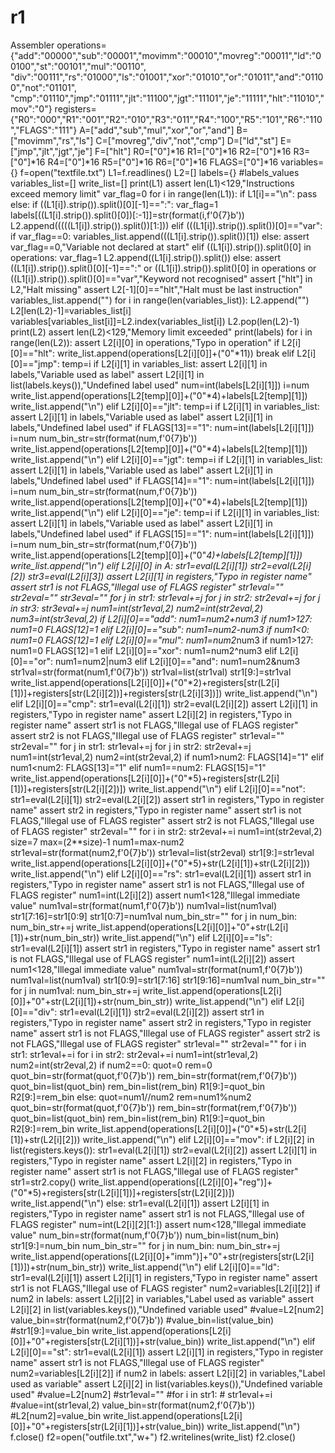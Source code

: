 # r1
Assembler
operations={"add":"00000","sub":"00001","movimm":"00010","movreg":"00011","ld":"00100","st":"00101","mul":"00110",
            "div":"00111","rs":"01000","ls":"01001","xor":"01010","or":"01011","and":"01100","not":"01101",
            "cmp":"01110","jmp":"01111","jlt":"11100","jgt":"11101","je":"11111","hlt":"11010","mov":"0"}
registers={"R0":"000","R1":"001","R2":"010","R3":"011","R4":"100","R5":"101","R6":"110","FLAGS":"111"}
A=["add","sub","mul","xor","or","and"]
B=["movimm","rs","ls"]
C=["movreg","div","not","cmp"]
D=["ld","st"]
E=["jmp","jlt","jgt","je"]
F=["hlt"]
R0=["0"]*16
R1=["0"]*16
R2=["0"]*16
R3=["0"]*16
R4=["0"]*16
R5=["0"]*16
R6=["0"]*16
FLAGS=["0"]*16
variables={}
f=open("textfile.txt")
L1=f.readlines()
L2=[]
labels={}
#labels_values
variables_list=[]
write_list=[]
print(L1)
assert len(L1)<129,"Instructions exceed memory limit"
var_flag=0
for i in range(len(L1)):
    if L1[i]=="\n":
       pass
    else:
        if ((L1[i]).strip()).split()[0][-1]==":":
            var_flag=1
            labels[((L1[i].strip()).split()[0])[:-1]]=str(format(i,f'0{7}b'))
            L2.append(((((L1[i]).strip()).split())[1:]))
        elif (((L1[i]).strip()).split())[0]=="var":
            if var_flag==0:
                variables_list.append(((L1[i].strip()).split())[1])
            else:
                assert var_flag==0,"Variable not declared at start"
        elif ((L1[i]).strip()).split()[0] in operations:
            var_flag=1
            L2.append((L1[i].strip()).split())
        else:
            assert ((L1[i]).strip()).split()[0][-1]==":" or ((L1[i]).strip()).split()[0] in operations or ((L1[i]).strip()).split()[0]=="var","Keyword not recognised"
assert ["hlt"] in L2,"Halt missing"
assert L2[-1][0]=="hlt","Halt must be last instruction" 
variables_list.append("")
for i in range(len(variables_list)):
    L2.append("")
    L2[len(L2)-1]=variables_list[i]
    variables[variables_list[i]]=L2.index(variables_list[i])
L2.pop(len(L2)-1)
print(L2)
assert len(L2)<129,"Memory limit exceeded"
print(labels)
for i in range(len(L2)):
    assert L2[i][0] in operations,"Typo in operation"
    if L2[i][0]=="hlt":
        write_list.append(operations[L2[i][0]]+("0"*11))
        break
    elif L2[i][0]=="jmp":
        temp=i
        if L2[i][1] in variables_list:
            assert L2[i][1] in labels,"Variable used as label"
        assert L2[i][1] in list(labels.keys()),"Undefined label used"
        num=int(labels[L2[i][1]])
        i=num
        write_list.append(operations[L2[temp][0]]+("0"*4)+labels[L2[temp][1]])
        write_list.append("\n")
    elif L2[i][0]=="jlt":
        temp=i
        if L2[i][1] in variables_list:
            assert L2[i][1] in labels,"Variable used as label"
        assert L2[i][1] in labels,"Undefined label used"
        if FLAGS[13]=="1":
            num=int(labels[L2[i][1]])
            i=num
        num_bin_str=str(format(num,f'0{7}b'))
        write_list.append(operations[L2[temp][0]]+("0"*4)+labels[L2[temp][1]])
        write_list.append("\n")
    elif L2[i][0]=="jgt":
        temp=i
        if L2[i][1] in variables_list:
            assert L2[i][1] in labels,"Variable used as label"
        assert L2[i][1] in labels,"Undefined label used"
        if FLAGS[14]=="1":
            num=int(labels[L2[i][1]])
            i=num
        num_bin_str=str(format(num,f'0{7}b'))
        write_list.append(operations[L2[temp][0]]+("0"*4)+labels[L2[temp][1]])
        write_list.append("\n")
    elif L2[i][0]=="je":
        temp=i
        if L2[i][1] in variables_list:
            assert L2[i][1] in labels,"Variable used as label"
        assert L2[i][1] in labels,"Undefined label used"
        if FLAGS[15]=="1":
            num=int(labels[L2[i][1]])
            i=num
        num_bin_str=str(format(num,f'0{7}b'))
        write_list.append(operations[L2[temp][0]]+("0"*4)+labels[L2[temp][1]])
        write_list.append("\n")
    elif L2[i][0] in A:
        str1=eval(L2[i][1])
        str2=eval(L2[i][2])
        str3=eval(L2[i][3])
        assert L2[i][1] in registers,"Typo in register name"
        assert str1 is not FLAGS,"Illegal use of FLAGS register"
        str1eval=""
        str2eval=""
        str3eval=""
        for j in str1:
            str1eval+=j
        for j in str2:
            str2eval+=j
        for j in str3:
            str3eval+=j
        num1=int(str1eval,2)
        num2=int(str2eval,2)
        num3=int(str3eval,2)
        if L2[i][0]=="add":
            num1=num2+num3
            if num1>127:
                num1=0
                FLAGS[12]=1
        elif L2[i][0]=="sub":
            num1=num2-num3
            if num1<0:
                num1=0
                FLAGS[12]=1
        elif L2[i][0]=="mul":
            num1=num2*num3
            if num1>127:
                num1=0
                FLAGS[12]=1
        elif L2[i][0]=="xor":
            num1=num2^num3
        elif L2[i][0]=="or":
            num1=num2|num3
        elif L2[i][0]=="and":
            num1=num2&num3
        str1val=str(format(num1,f'0{7}b'))
        str1val=list(str1val)
        str1[9:]=str1val
        write_list.append(operations[L2[i][0]]+("0"*2)+registers[str(L2[i][1])]+registers[str(L2[i][2])]+registers[str(L2[i][3])])
        write_list.append("\n")
    elif L2[i][0]=="cmp":
        str1=eval(L2[i][1])
        str2=eval(L2[i][2])
        assert L2[i][1] in registers,"Typo in register name"
        assert L2[i][2] in registers,"Typo in register name"
        assert str1 is not FLAGS,"Illegal use of FLAGS register"
        assert str2 is not FLAGS,"Illegal use of FLAGS register"
        str1eval=""
        str2eval=""
        for j in str1:
            str1eval+=j
        for j in str2:
            str2eval+=j
        num1=int(str1eval,2)
        num2=int(str2eval,2)
        if num1>num2:
            FLAGS[14]="1"
        elif num1<num2:
            FLAGS[13]="1"
        elif num1==num2:
            FLAGS[15]="1"
        write_list.append(operations[L2[i][0]]+("0"*5)+registers[str(L2[i][1])]+registers[str(L2[i][2])])
        write_list.append("\n")
    elif L2[i][0]=="not":
        str1=eval(L2[i][1])
        str2=eval(L2[i][2])
        assert str1 in registers,"Typo in register name"
        assert str2 in registers,"Typo in register name"
        assert str1 is not FLAGS,"Illegal use of FLAGS register"
        assert str2 is not FLAGS,"Illegal use of FLAGS register"
        str2eval=""
        for i in str2:
            str2eval+=i
        num1=int(str2eval,2)
        size=7
        max=(2**size)-1
        num1=max-num2
        str1eval=str(format(num2,f'0{7}b'))
        str1eval=list(str2eval)
        str1[9:]=str1eval
        write_list.append(operations[L2[i][0]]+("0"*5)+str(L2[i][1])+str(L2[i][2]))
        write_list.append("\n")
    elif L2[i][0]=="rs":
        str1=eval(L2[i][1])
        assert str1 in registers,"Typo in register name"
        assert str1 is not FLAGS,"Illegal use of FLAGS register"
        num1=int(L2[i][2])
        assert num1<128,"Illegal immediate value"
        num1val=str(format(num1,f'0{7}b'))
        num1val=list(num1val)
        str1[7:16]=str1[0:9]
        str1[0:7]=num1val
        num_bin_str=""
        for j in num_bin:
            num_bin_str+=j
        write_list.append(operations[L2[i][0]]+"0"+str(L2[i][1])+str(num_bin_str))
        write_list.append("\n")
    elif L2[i][0]=="ls":
        str1=eval(L2[i][1])
        assert str1 in registers,"Typo in register name"
        assert str1 is not FLAGS,"Illegal use of FLAGS register"
        num1=int(L2[i][2])
        assert num1<128,"Illegal immediate value"
        num1val=str(format(num1,f'0{7}b'))
        num1val=list(num1val)
        str1[0:9]=str1[7:16]
        str1[9:16]=num1val
        num_bin_str=""
        for j in num1val:
            num_bin_str+=j
        write_list.append(operations[L2[i][0]]+"0"+str(L2[i][1])+str(num_bin_str))
        write_list.append("\n")
    elif L2[i][0]=="div":
        str1=eval(L2[i][1])
        str2=eval(L2[i][2])
        assert str1 in registers,"Typo in register name"
        assert str2 in registers,"Typo in register name"
        assert str1 is not FLAGS,"Illegal use of FLAGS register"
        assert str2 is not FLAGS,"Illegal use of FLAGS register"
        str1eval=""
        str2eval=""
        for i in str1:
            str1eval+=i
        for i in str2:
            str2eval+=i
        num1=int(str1eval,2)
        num2=int(str2eval,2)
        if num2==0:
            quot=0
            rem=0
            quot_bin=str(format(quot,f'0{7}b'))
            rem_bin=str(format(rem,f'0{7}b'))
            quot_bin=list(quot_bin)
            rem_bin=list(rem_bin)
            R1[9:]=quot_bin
            R2[9:]=rem_bin
        else:
            quot=num1//num2
            rem=num1%num2
            quot_bin=str(format(quot,f'0{7}b'))
            rem_bin=str(format(rem,f'0{7}b'))
            quot_bin=list(quot_bin)
            rem_bin=list(rem_bin)
            R1[9:]=quot_bin
            R2[9:]=rem_bin
        write_list.append(operations[L2[i][0]]+("0"*5)+str(L2[i][1])+str(L2[i][2]))
        write_list.append("\n")
    elif L2[i][0]=="mov":
        if L2[i][2] in list(registers.keys()):
            str1=eval(L2[i][1])
            str2=eval(L2[i][2])
            assert L2[i][1] in registers,"Typo in register name"
            assert L2[i][2] in registers,"Typo in register name"
            assert str1 is not FLAGS,"Illegal use of FLAGS register"
            str1=str2.copy()
            write_list.append(operations[(L2[i][0]+"reg")]+("0"*5)+registers[str(L2[i][1])]+registers[str(L2[i][2])])
            write_list.append("\n")
        else:
            str1=eval(L2[i][1])
            assert L2[i][1] in registers,"Typo in register name"
            assert str1 is not FLAGS,"Illegal use of FLAGS register"
            num=int(L2[i][2][1:])
            assert num<128,"Illegal immediate value"
            num_bin=str(format(num,f'0{7}b'))
            num_bin=list(num_bin)
            str1[9:]=num_bin
            num_bin_str=""
            for j in num_bin:
                num_bin_str+=j
            write_list.append(operations[(L2[i][0]+"imm")]+"0"+str(registers[str(L2[i][1])])+str(num_bin_str))
            write_list.append("\n")
    elif L2[i][0]=="ld":
        str1=eval(L2[i][1])
        assert L2[i][1] in registers,"Typo in register name"
        assert str1 is not FLAGS,"Illegal use of FLAGS register"
        num2=variables[L2[i][2]]
        if num2 in labels:
            assert L2[i][2] in variables,"Label used as variable"
        assert L2[i][2] in list(variables.keys()),"Undefined variable used"
        #value=L2[num2]
        value_bin=str(format(num2,f'0{7}b'))
        #value_bin=list(value_bin)
        #str1[9:]=value_bin
        write_list.append(operations[L2[i][0]]+"0"+registers[str(L2[i][1])]+str(value_bin))
        write_list.append("\n")
    elif L2[i][0]=="st":
        str1=eval(L2[i][1])
        assert L2[i][1] in registers,"Typo in register name"
        assert str1 is not FLAGS,"Illegal use of FLAGS register"
        num2=variables[L2[i][2]]
        if num2 in labels:
            assert L2[i][2] in variables,"Label used as variable"
        assert L2[i][2] in list(variables.keys()),"Undefined variable used"
        #value=L2[num2]
        #str1eval=""
        #for i in str1:
        #    str1eval+=i
        #value=int(str1eval,2)
        value_bin=str(format(num2,f'0{7}b'))
        #L2[num2]=value_bin
        write_list.append(operations[L2[i][0]]+"0"+registers[str(L2[i][1])]+str(value_bin))
        write_list.append("\n")
f.close()
f2=open("outfile.txt","w+")
f2.writelines(write_list)
f2.close()
